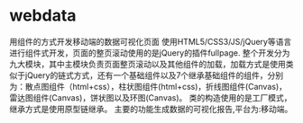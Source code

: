 # webdata
用组件的方式开发移动端的数据可视化页面
使用HTML5/CSS3/JS/jQuery等语言进行组件式开发，页面的整页滚动使用的是jQuery的插件fullpage.
整个开发分为九大模块，其中主模块负责页面整页滚动以及其他组件的加载，加载方式是使用类似于jQuery的链式方式，还有一个基础组件以及7个继承基础组件的组件，分别为：散点图组件（html+css），柱状图组件(html+css)，折线图组件(Canvas)，雷达图组件(Canvas)，饼状图以及环图(Canvas)。
类的构造使用的是工厂模式，继承方式是使用原型链继承。
主要的功能生成数据的可视化报告,平台为:移动端。
